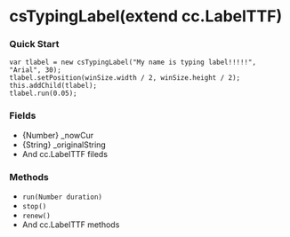 csTypingLabel(extend cc.LabelTTF)
=========

### Quick Start

```
var tlabel = new csTypingLabel("My name is typing label!!!!!", "Arial", 30);
tlabel.setPosition(winSize.width / 2, winSize.height / 2);
this.addChild(tlabel);
tlabel.run(0.05);
```

### Fields

- {Number} _nowCur
- {String} _originalString
- And cc.LabelTTF fileds

### Methods

- `run(Number duration)`
- `stop()`
- `renew()`
- And cc.LabelTTF methods
